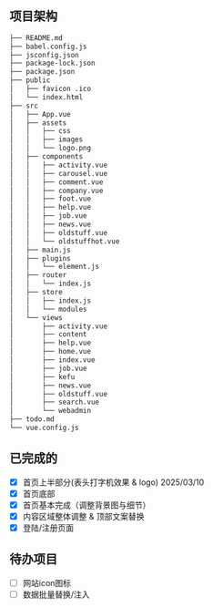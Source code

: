 ## 项目架构
``` md
├── README.md
├── babel.config.js
├── jsconfig.json
├── package-lock.json
├── package.json
├── public
│   ├── favicon .ico
│   └── index.html
├── src
│   ├── App.vue
│   ├── assets
│   │   ├── css
│   │   ├── images
│   │   └── logo.png
│   ├── components
│   │   ├── activity.vue
│   │   ├── carousel.vue
│   │   ├── comment.vue
│   │   ├── company.vue
│   │   ├── foot.vue
│   │   ├── help.vue
│   │   ├── job.vue
│   │   ├── news.vue
│   │   ├── oldstuff.vue
│   │   └── oldstuffhot.vue
│   ├── main.js
│   ├── plugins
│   │   └── element.js
│   ├── router
│   │   └── index.js
│   ├── store
│   │   ├── index.js
│   │   └── modules
│   └── views
│       ├── activity.vue
│       ├── content
│       ├── help.vue
│       ├── home.vue
│       ├── index.vue
│       ├── job.vue
│       ├── kefu
│       ├── news.vue
│       ├── oldstuff.vue
│       ├── search.vue
│       └── webadmin
├── todo.md
└── vue.config.js
```
## 已完成的
- [x] 首页上半部分(表头打字机效果 & logo) 2025/03/10
- [x] 首页底部
- [x] 首页基本完成（调整背景图与细节）
- [x] 内容区域整体调整 & 顶部文案替换
- [x] 登陆/注册页面

## 待办项目

- [ ] 网站icon图标
- [ ] 数据批量替换/注入
